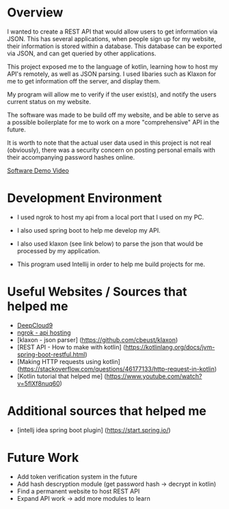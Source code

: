 # Overview

I wanted to create a REST API that would allow users to
get information via JSON. This has several applications,
when people sign up for my website, their information
is stored within a database. This database can be
exported via JSON, and can get queried by other
applications.

This project exposed me to the language of kotlin, 
learning how to host my API's remotely, as well 
as JSON parsing. I used libaries such as
Klaxon for me to get information off the server,
and display them.

My program will allow me to verify if the user
exist(s), and notify the users current
status on my website.

The software was made to be build off my website, and
be able to serve as a possible boilerplate for me
to work on a more "comprehensive" API in the future.

It is worth to note that the actual user data used
in this project is not real (obviously), there 
was a security concern on posting personal emails
with their accompanying password hashes online. 

[Software Demo Video](https://youtu.be/TPgNCJJGOtc)

# Development Environment

* I used ngrok to host my api from a local port that I used on my PC. 

* I also used spring boot to help me develop my API.

* I also used klaxon (see link below) to parse the json that would be processed by my application.

* This program used Intellij in order to help me build projects for me.


# Useful Websites / Sources that helped me

* [DeepCloud9](http://dc9.x10host.com/)
* [ngrok - api hosting](https://ngrok.com/)
* [klaxon - json parser] (https://github.com/cbeust/klaxon)
* [REST API - How to make with kotlin] (https://kotlinlang.org/docs/jvm-spring-boot-restful.html)
* [Making HTTP requests using kotlin] (https://stackoverflow.com/questions/46177133/http-request-in-kotlin)
* [Kotlin tutorial that helped me] (https://www.youtube.com/watch?v=5flXf8nuq60)

# Additional sources that helped me
* [intellj idea spring boot plugin] (https://start.spring.io/)

# Future Work
* Add token verification system in the future
* Add hash descryption module (get password hash -> decrypt in kotlin)
* Find a permanent website to host REST API
* Expand API work -> add more modules to learn
